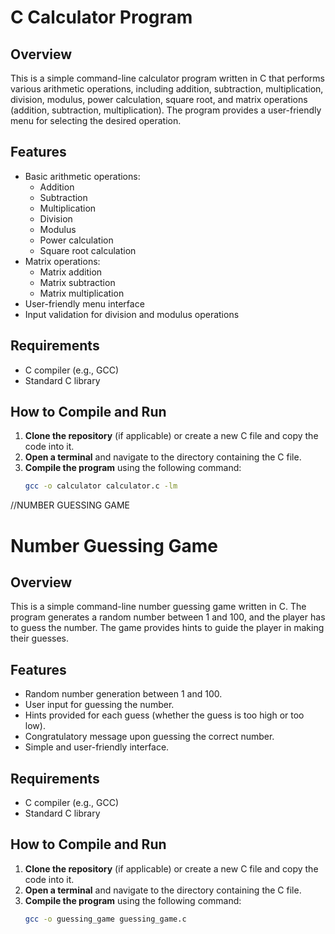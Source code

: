# C Calculator Program

## Overview

This is a simple command-line calculator program written in C that performs various arithmetic operations, including addition, subtraction, multiplication, division, modulus, power calculation, square root, and matrix operations (addition, subtraction, multiplication). The program provides a user-friendly menu for selecting the desired operation.

## Features

- Basic arithmetic operations:
  - Addition
  - Subtraction
  - Multiplication
  - Division
  - Modulus
  - Power calculation
  - Square root calculation
- Matrix operations:
  - Matrix addition
  - Matrix subtraction
  - Matrix multiplication
- User-friendly menu interface
- Input validation for division and modulus operations

## Requirements

- C compiler (e.g., GCC)
- Standard C library

## How to Compile and Run

1. **Clone the repository** (if applicable) or create a new C file and copy the code into it.
2. **Open a terminal** and navigate to the directory containing the C file.
3. **Compile the program** using the following command:
   ```bash
   gcc -o calculator calculator.c -lm

//NUMBER GUESSING GAME
# Number Guessing Game

## Overview

This is a simple command-line number guessing game written in C. The program generates a random number between 1 and 100, and the player has to guess the number. The game provides hints to guide the player in making their guesses.

## Features

- Random number generation between 1 and 100.
- User input for guessing the number.
- Hints provided for each guess (whether the guess is too high or too low).
- Congratulatory message upon guessing the correct number.
- Simple and user-friendly interface.

## Requirements

- C compiler (e.g., GCC)
- Standard C library

## How to Compile and Run

1. **Clone the repository** (if applicable) or create a new C file and copy the code into it.
2. **Open a terminal** and navigate to the directory containing the C file.
3. **Compile the program** using the following command:
   ```bash
   gcc -o guessing_game guessing_game.c
